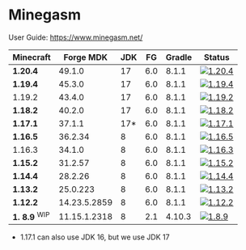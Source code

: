 # Minegasm

User Guide: https://www.minegasm.net/

| Minecraft             | Forge MDK    | JDK | FG  | Gradle | Status                                                                                                                                                                                        |
|-----------------------|--------------|-----|-----|--------|-----------------------------------------------------------------------------------------------------------------------------------------------------------------------------------------------|
| **1.20.4**            | 49.1.0       | 17  | 6.0 | 8.1.1  | [![1.20.4](https://github.com/RainbowVille/minegasm/actions/workflows/gradle-forge-1.20.4.yml/badge.svg)](https://github.com/RainbowVille/minegasm/actions/workflows/gradle-forge-1.20.4.yml) |
| **1.19.4**            | 45.3.0       | 17  | 6.0 | 8.1.1  | [![1.19.4](https://github.com/RainbowVille/minegasm/actions/workflows/gradle-forge-1.19.4.yml/badge.svg)](https://github.com/RainbowVille/minegasm/actions/workflows/gradle-forge-1.19.4.yml) |
| 1.19.2                | 43.4.0       | 17  | 6.0 | 8.1.1  | [![1.19.2](https://github.com/RainbowVille/minegasm/actions/workflows/gradle-forge-1.19.2.yml/badge.svg)](https://github.com/RainbowVille/minegasm/actions/workflows/gradle-forge-1.19.2.yml) |
| **1.18.2**            | 40.2.0       | 17  | 6.0 | 8.1.1  | [![1.18.2](https://github.com/RainbowVille/minegasm/actions/workflows/gradle-forge-1.18.2.yml/badge.svg)](https://github.com/RainbowVille/minegasm/actions/workflows/gradle-forge-1.18.2.yml) |
| **1.17.1**            | 37.1.1       | 17* | 6.0 | 8.1.1  | [![1.17.1](https://github.com/RainbowVille/minegasm/actions/workflows/gradle-forge-1.17.1.yml/badge.svg)](https://github.com/RainbowVille/minegasm/actions/workflows/gradle-forge-1.17.1.yml) |
| **1.16.5**            | 36.2.34      | 8   | 6.0 | 8.1.1  | [![1.16.5](https://github.com/RainbowVille/minegasm/actions/workflows/gradle-forge-1.16.5.yml/badge.svg)](https://github.com/RainbowVille/minegasm/actions/workflows/gradle-forge-1.16.5.yml) |
| 1.16.3                | 34.1.0       | 8   | 6.0 | 8.1.1  | [![1.16.3](https://github.com/RainbowVille/minegasm/actions/workflows/gradle-forge-1.16.3.yml/badge.svg)](https://github.com/RainbowVille/minegasm/actions/workflows/gradle-forge-1.16.3.yml) |
| **1.15.2**            | 31.2.57      | 8   | 6.0 | 8.1.1  | [![1.15.2](https://github.com/RainbowVille/minegasm/actions/workflows/gradle-forge-1.15.2.yml/badge.svg)](https://github.com/RainbowVille/minegasm/actions/workflows/gradle-forge-1.15.2.yml) |
| **1.14.4**            | 28.2.26      | 8   | 6.0 | 8.1.1  | [![1.14.4](https://github.com/RainbowVille/minegasm/actions/workflows/gradle-forge-1.14.4.yml/badge.svg)](https://github.com/RainbowVille/minegasm/actions/workflows/gradle-forge-1.14.4.yml) |
| **1.13.2**            | 25.0.223     | 8   | 6.0 | 8.1.1  | [![1.13.2](https://github.com/RainbowVille/minegasm/actions/workflows/gradle-forge-1.13.2.yml/badge.svg)](https://github.com/RainbowVille/minegasm/actions/workflows/gradle-forge-1.13.2.yml) |
| **1.12.2**            | 14.23.5.2859 | 8   | 6.0 | 8.1.1  | [![1.12.2](https://github.com/RainbowVille/minegasm/actions/workflows/gradle-forge-1.12.2.yml/badge.svg)](https://github.com/RainbowVille/minegasm/actions/workflows/gradle-forge-1.12.2.yml) |
| **1. 8.9** <sup>WIP</sup> | 11.15.1.2318 | 8   | 2.1 | 4.10.3 | [![1.8.9](https://github.com/RainbowVille/minegasm/actions/workflows/gradle-forge-1.8.9.yml/badge.svg)](https://github.com/RainbowVille/minegasm/actions/workflows/gradle-forge-1.8.9.yml)    |

* 1.17.1 can also use JDK 16, but we use JDK 17